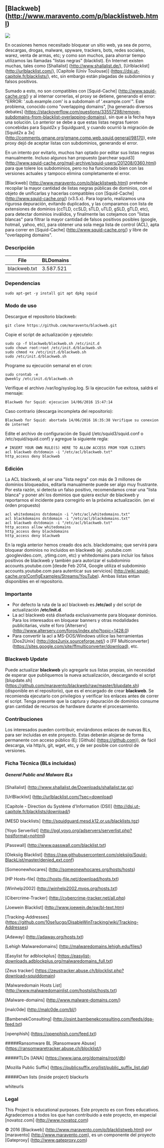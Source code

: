## [Blackweb] (http://www.maravento.com/p/blacklistweb.html)

<a target="_blank" href=""><img src="https://img.shields.io/badge/Development-ALPHA-blue.svg"></a>

En ocasiones hemos necesitado bloquear un sitio web, ya sea de porno, descargas, drogas, malware, spyware, trackers, bots, redes sociales, warez, venta de armas, etc; y como son muchos, para ahorrar tiempo utilizamos las llamadas "listas negras" (blacklist). En Internet existen muchas, tales como [Shallalist] (http://www.shallalist.de/), [Urlblacklist] (http://urlblacklist.com/), [Capitole (Univ Toulouse)] (https://dsi.ut-capitole.fr/blacklists/), etc, sin embargo están plagadas de subdominios y falsos positivos.

Sumado a esto, no son compatibles con [Squid-Cache] (http://www.squid-cache.org/) y al internar correrlas, el proxy se detiene, generando el error: "ERROR: '.sub.example.com' is a subdomain of '.example.com'". Este problema, conocido como "overlapping domains", [ha generado diversos debates] (https://stackoverflow.com/questions/33557298/remove-subdomains-from-blacklist-overlapping-domains), sin que a la fecha haya una solución. Lo anterior se debe a que estas listas negras fueron concebidas para Squid2x y Squidguard, y cuando ocurrió la migración de [Squid2x a 3x] (http://comments.gmane.org/gmane.comp.web.squid.general/98170), este proxy dejó de aceptar listas con subdominios, generando el error.

En un intento por evitarlo, muchos han optado por editar sus listas negras manualmente. Incluso algunos han propuesto [parchear squid3] (http://www.squid-cache.org/mail-archive/squid-users/201208/0360.html) para que tolere los subdominios, pero no ha funcionado bien con las versiones actuales y tampoco elimina completamente el error. 

[Blackweb] (http://www.maravento.com/p/blacklistweb.html) pretende recopilar la mayor cantidad de listas negras públicas de dominios, con el objeto de unificarlas y hacerlas compatibles con [Squid-Cache] (http://www.squid-cache.org/) (v3.5.x). Para lograrlo, realizamos una rigurosa depuración, evitando duplicados, y las comparamos con lista de extensiones de dominios (ccTLD, ccSLD, sTLD, uTLD, gSLD, gTLD, etc), para detectar dominios inválidos, y finalmente las cotejamos con "listas blancas" para filtrar la mayor cantidad de falsos positivos posibles (google, hotmail, yahoo, etc), para obtener una sola mega lista de control (ACL), apta para correr en [Squid-Cache] (http://www.squid-cache.org/) y libre de "overlapping domains".

### Descripción

|File|BLDomains|
|----|---------|
|blackweb.txt|3.587.521|

### Dependencias

```
sudo apt-get -y install git apt dpkg squid
```

### Modo de uso

Descargue el repositorio blackweb:
```
git clone https://github.com/maravento/blackweb.git
```
Copie el script de actualización y ejecutelo:
```
sudo cp -f blackweb/blackweb.sh /etc/init.d
sudo chown root:root /etc/init.d/blackweb.sh
sudo chmod +x /etc/init.d/blackweb.sh
sudo /etc/init.d/blackweb.sh
```
Programe su ejecución semanal en el cron:
```
sudo crontab -e
@weekly /etc/init.d/blackweb.sh
```
Verifique el archivo /var/log/syslog.log. Si la ejecución fue exitosa, saldrá el mensaje:
```
Blackweb for Squid: ejecucion 14/06/2016 15:47:14
```
Caso contrario (descarga incompleta del repositorio):
```
Blackweb for Squid: abortada 14/06/2016 16:35:38 Verifique su conexion de internet
```
Edite el archivo de configuración de Squid (/etc/squid3/squid.conf o /etc/squid/squid.conf) y agregue la siguiente regla:
```
# INSERT YOUR OWN RULE(S) HERE TO ALLOW ACCESS FROM YOUR CLIENTS
acl blackweb dstdomain -i "/etc/acl/blackweb.txt"
http_access deny blackweb
```
### Edición

La ACL blackweb, al ser una "lista negra" con más de 3 millones de dominios bloqueados, editarla manualmente puede ser algo muy frustrante. Por esta razón, si detecta un falso positivo, recomendamos crear una "lista blanca" y poner ahí los dominios que quiera excluir de blackweb y reportarnos el incidente para corregirlo en la próxima actualización. (en el órden propuesto)
```
acl whitedomains dstdomain -i "/etc/acl/whitedomains.txt"
acl blackdomains dstdomain -i "/etc/acl/blackdomains.txt"
acl blackweb dstdomain -i "/etc/acl/blackweb.txt"
http_access allow whitedomains
http_access deny blackdomains 
http_access deny blackweb
```
En la regla anterior hemos creado dos acls. blackdomains; que servirá para bloquear dominios no incluidos en blackweb (ej: .youtube.com .googlevideo.com, .ytimg.com, etc) y whitedomains para incluir los falsos positivos de blackweb y también para autorizar el subdominio accounts.youtube.com [desde Feb 2014, Google utiliza el subdominio accounts.youtube.com para autenticar sus servicios] (http://wiki.squid-cache.org/ConfigExamples/Streams/YouTube). Ambas listas entan disponibles en el repositorio.

### Importante

- Por defecto la ruta de la acl blackweb es **/etc/acl** y del script de actualización **/etc/init.d**.
- La acl blackweb está diseñada exclusivamente para bloquear dominios. Para los interesados en bloquear banners y otras modalidades publicitarias, visite el foro [Alterserv] (http://www.alterserv.com/foros/index.php?topic=1428.0)
- Para convertir la acl a MS-DOS/Windows utilice las herramientas [Dos2Unix] (http://dos2unix.sourceforge.net/) o [FF Multiconverter] (https://sites.google.com/site/ffmulticonverter/download), etc.

### Blackweb Update

Puede actualizar **blackweb** y/o agregarle sus listas propias, sin necesidad de esperar que publiquemos la nueva actualización, descargando el script [blupdate.sh] (https://github.com/maravento/blackweb/raw/master/blupdate.sh) (disponible en el repositorio), que es el encargado de crear **blackweb**. Se recomienda ejecutarlo con privilegios y verificar los enlaces antes de correr el script. Tenga presente que la captura y depuración de dominios consume gran cantidad de recursos de hardware durante el procesamiento.

### Contribuciones

Los interesados pueden contribuir, enviándonos enlaces de nuevas BLs, para ser incluidas en este proyecto. Estas deberán alojarse de forma permanente con acceso público (Ej: [Github] (https://github.com)), de fácil descarga, vía http/s, git, wget, etc, y de ser posible con control de versiones.

### Ficha Técnica (BLs incluidas)

##### General Public and Malware BLs
[Shallalist] (http://www.shallalist.de/Downloads/shallalist.tar.gz)

[UrlBlacklist] (http://urlblacklist.com/?sec=download)

[Capitole - Direction du Système d'Information (DSI)] (http://dsi.ut-capitole.fr/blacklists/download/)

[MESD blacklists] (http://squidguard.mesd.k12.or.us/blacklists.tgz)

[Yoyo Serverlist] (http://pgl.yoyo.org/adservers/serverlist.php?hostformat=nohtml)

[Passwall] (http://www.passwall.com/blacklist.txt)

[Oleksiig Blacklist] (https://raw.githubusercontent.com/oleksiig/Squid-BlackList/master/denied_ext.conf)

[Someonewhocares] (http://someonewhocares.org/hosts/hosts)

[HP Hosts-file] (http://hosts-file.net/download/hosts.txt)

[Winhelp2002] (http://winhelp2002.mvps.org/hosts.txt)

[Cibercrime-Tracker] (http://cybercrime-tracker.net/all.php)

[Joewein Blacklist] (http://www.joewein.de/sw/bl-text.htm)

[Tracking-Addresses] (https://github.com/10se1ucgo/DisableWinTracking/wiki/Tracking-Addresses)

[Adaway] (http://adaway.org/hosts.txt)

[Lehigh Malwaredomains] (http://malwaredomains.lehigh.edu/files/)

[Easylist for adblockplus] (https://easylist-downloads.adblockplus.org/malwaredomains_full.txt)

[Zeus tracker] (https://zeustracker.abuse.ch/blocklist.php?download=squiddomain)

[Malwaredomain Hosts List] (http://www.malwaredomainlist.com/hostslist/hosts.txt)

[Malware-domains] (http://www.malware-domains.com/)

[malc0de] (http://malc0de.com/bl/)

[BambenekConsulting] (http://osint.bambenekconsulting.com/feeds/dga-feed.txt)

[openphish] (https://openphish.com/feed.txt)

#####Ransomware BL
[Ransomware Abuse] (https://ransomwaretracker.abuse.ch/blocklist/)

#####TLDs
[IANA] (https://www.iana.org/domains/root/db)

[Mozilla Public Suffix] (https://publicsuffix.org/list/public_suffix_list.dat)

#####Own lists (inside project)
blackurls

whiteurls

### Legal

This Project is educational purposes. Este proyecto es con fines educativos. Agradecemos a todos los que han contribuido a este proyecto, en especial [novatoz.com] (http://www.novatoz.com)

© 2016 [Blackweb] (http://www.maravento.com/p/blacklistweb.html) por [maravento] (http://www.maravento.com), es un componente del proyecto [Gateproxy] (http://www.gateproxy.com)
